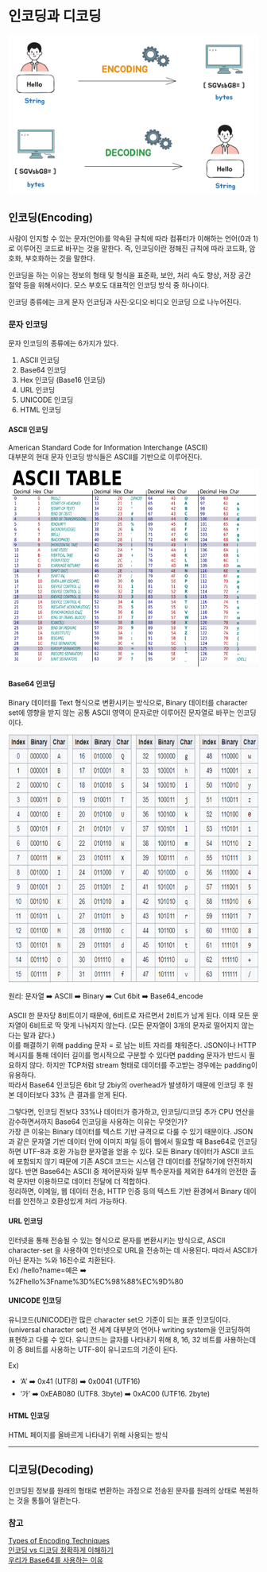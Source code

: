 # 인코딩과 디코딩

<img src="../assets/encoding-and-decoding.jpeg" style="width: 600px; height: 320px;">

## 인코딩(Encoding)
사람이 인지할 수 있는 문자(언어)를 약속된 규칙에 따라 컴퓨터가 이해하는 언어(0과 1)로 이루어진 코드로 바꾸는 것을 말한다. 즉, 인코딩이란 정해진 규칙에 따라 코드화, 암호화, 부호화하는 것을 말한다.

인코딩을 하는 이유는 정보의 형태 및 형식을 표준화, 보안, 처리 속도 향상, 저장 공간 절약 등을 위해서이다. 모스 부호도 대표적인 인코딩 방식 중 하나이다.

인코딩 종류에는 크게 문자 인코딩과 사진·오디오·비디오 인코딩 으로 나누어진다.

### 문자 인코딩
문자 인코딩의 종류에는 6가지가 있다.

1. ASCII 인코딩
2. Base64 인코딩
3. Hex 인코딩 (Base16 인코딩)
4. URL 인코딩
5. UNICODE 인코딩
6. HTML 인코딩

#### ASCII 인코딩
American Standard Code for Information Interchange (ASCII)<br>
대부분의 현대 문자 인코딩 방식들은 ASCII를 기반으로 이루어진다.

<img src="../assets/ascii-table.png" style="width: 600px; height: 400px;">

#### Base64 인코딩
Binary 데이터를 Text 형식으로 변환시키는 방식으로,
Binary 데이터를 character set에 영향을 받지 않는 공통 ASCII 영역이 문자로만 이루어진 문자열로 바꾸는 인코딩이다.

<img src="../assets/base64-encoding.png" style="width: 600px; height: 500px;">

원리: 문자열 ➡️ ASCII ➡️ Binary ➡️ Cut 6bit ➡️ Base64_encode <br>

<!-- Ex) Man
// todo: table -->

ASCII 한 문자당 8비트이기 때문에, 6비트로 자르면서 2비트가 남게 된다. 이때 모든 문자열이 6비트로 딱 맞게 나눠지지 않는다. (모든 문자열이 3개의 문자로 떨어지지 않는다는 말과 같다.) <br>
이를 해결하기 위해 padding 문자 = 로 남는 비트 자리를 채워준다. JSON이나 HTTP 메시지를 통해 데이터 길이를 명시적으로 구분할 수 있다면 padding 문자가 반드시 필요하지 않다. 하지만 TCP처럼 stream 형태로 데이터를 주고받는 경우에는 padding이 유용하다. <br>
따라서 Base64 인코딩은 6bit 당 2biy의 overhead가 발생하기 때문에 인코딩 후 원본 데이터보다 33% 큰 결과를 얻게 된다.

그렇다면, 인코딩 전보다 33%나 데이터가 증가하고, 인코딩/디코딩 추가 CPU 연산을 감수하면서까지 Base64 인코딩을 사용하는 이유는 무엇인가?<br>
가장 큰 이유는 Binary 데이터를 텍스트 기반 규격으로 다룰 수 있기 때문이다. 
JSON과 같은 문자열 기반 데이터 안에 이미지 파일 등이 웹에서 필요할 때 Base64로 인코딩하면 UTF-8과 호환 가능한 문자열을 얻을 수 있다.
모든 Binary 데이터가 ASCII 코드에 포함되지 않기 때문에 기존 ASCII 코드는 시스템 간 데이터를 전달하기에 안전하지 않다. 반면 Base64는 ASCII 중 제어문자와 일부 특수문자를 제외한 64개의 안전한 출력 문자만 이용하므로 데이터 전달에 더 적합하다. <br>
정리하면, 이메일, 웹 데이터 전송, HTTP 인증 등의 텍스트 기반 환경에서 Binary 데이터를 안전하고 호환성있게 처리 가능하다. 


#### URL 인코딩
인터넷을 통해 전송될 수 있는 형식으로 문자를 변환시키는 방식으로, 
ASCII character-set 을 사용하여 인터넷으로 URL을 전송하는 데 사용된다.
따라서 ASCII가 아닌 문자는 %와 16진수로 치환된다.<br>
Ex)  /hello?name=예은 ➡️ %2Fhello%3Fname%3D%EC%98%88%EC%9D%80

#### UNICODE 인코딩
유니코드(UNICODE)란 많은 character set으 기준이 되는 표준 인코딩이다. (universal character set)
전 세계 대부분의 언어나 writing system을 인코딩하여 표현하고 다룰 수 있다. 유니코드는 글자를 나타내기 위해 8, 16, 32 비트를 사용하는데 이 중 8비트를 사용하는 UTF-8이 유니코드의 기준이 된다.

Ex) 
- ‘A’ 
  ➡️ 0x41 (UTF8)
  ➡️ 0x0041 (UTF16)
- ‘가’ 
  ➡️ 0xEAB080 (UTF8. 3byte)
  ➡️ 0xAC00 (UTF16. 2byte)

#### HTML 인코딩
HTML 페이지를 올바르게 나타내기 위해 사용되는 방식

<!-- ---

### 사진·오디오·비디오 인코딩
 -->

---

## 디코딩(Decoding)
인코딩된 정보를 원래의 형태로 변환하는 과정으로 전송된 문자를 원래의 상태로 복원하는 것을 통틀어 일컫는다.

### 참고
[Types of Encoding Techniques](https://www.tpointtech.com/types-of-encoding-techniques)<br>
[인코딩 vs 디코딩 정확하게 이해하기](https://codingpractices.tistory.com/entry/%EC%9D%B8%EC%BD%94%EB%94%A9-vs-%EB%94%94%EC%BD%94%EB%94%A9-%EC%A0%95%ED%99%95%ED%95%98%EA%B2%8C-%EC%9D%B4%ED%95%B4%ED%95%98%EA%B8%B0#google_vignette)<br>
[우리가 Base64를 사용하는 이유](https://blue-boy.tistory.com/227#%25F-%25-F%25--%AEBase%25----%25--%EC%25-D%25B-%EC%BD%25--%EB%25--%25A-)


<!-- #### TODO
[Encoder & Decoder 에 대한 개념을 설명하는 영상](https://www.youtube.com/watch?v=feBvhLFQEDk) -->
